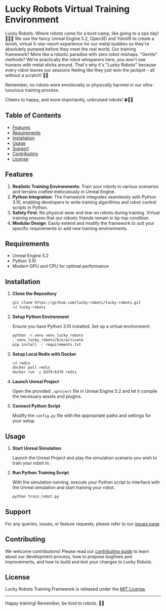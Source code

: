 # Lucky Robots Virtual Training Environment

Lucky Robots: Where robots come for a boot camp, like going to a spa day! 🤖💆‍♂️ We use the fancy Unreal Engine 5.2, Open3D and YoloV8 to create a lavish, virtual 5-star resort experience for our metal buddies so they're absolutely pumped before they meet the real world. Our training framework? More like a robotic paradise with zero robot mishaps. "Gentle" methods? We're practically the robot whisperers here, you won't see humans with metal sticks around. That's why it's "Lucky Robots" because every robot leaves our sessions feeling like they just won the jackpot – all without a scratch! 🎰🤣 

Remember, no robots were emotionally or physically harmed in our ultra-luxurious training process. 

Cheers to happy, and more importantly, unbruised robots! 🍀🤖🎉


## Table of Contents

- [Features](#features)
- [Requirements](#requirements)
- [Installation](#installation)
- [Usage](#usage)
- [Support](#support)
- [Contributing](#contributing)
- [License](#license)

## Features

1. **Realistic Training Environments**: Train your robots in various scenarios and terrains crafted meticulously in Unreal Engine.
2. **Python Integration**: The framework integrates seamlessly with Python 3.10, enabling developers to write training algorithms and robot control scripts in Python.
3. **Safety First**: No physical wear and tear on robots during training. Virtual training ensures that our robotic friends remain in tip-top condition.
4. **Modular Design**: Easily extend and modify the framework to suit your specific requirements or add new training environments.

## Requirements

- Unreal Engine 5.2
- Python 3.10
- Modern GPU and CPU for optimal performance

## Installation

1. **Clone the Repository**

   ```bash
   git clone https://github.com/lucky-robots/lucky-robots.git
   cd lucky-robots
   ```

2. **Setup Python Environment**

   Ensure you have Python 3.10 installed. Set up a virtual environment:

   ```bash
   python -m venv venv_lucky_robots
   . venv_lucky_robots/bin/activate
   pip install -r requirements.txt
   ```
3. **Setup Local Redis with Docker**
   ```bash
   cd redis
   docker pull redis
   docker run -p 6379:6379 redis
   ```
4. **Launch Unreal Project**

   Open the provided `.uproject` file in Unreal Engine 5.2 and let it compile the necessary assets and plugins.

5. **Connect Python Script**

   Modify the `config.py` file with the appropriate paths and settings for your setup.

## Usage

1. **Start Unreal Simulation**

   Launch the Unreal Project and play the simulation scenario you wish to train your robot in.

2. **Run Python Training Script**

   With the simulation running, execute your Python script to interface with the Unreal simulation and start training your robot.

   ```bash
   python train_robot.py
   ```

## Support

For any queries, issues, or feature requests, please refer to our [issues page](https://github.com/LuckyRobots/LuckyRobotsTrainingFramework/issues).

## Contributing

We welcome contributions! Please read our [contributing guide](CONTRIBUTING.md) to learn about our development process, how to propose bugfixes and improvements, and how to build and test your changes to Lucky Robots.

## License

Lucky Robots Training Framework is released under the [MIT License](LICENSE.md).

---

Happy training! Remember, be kind to robots. 🤖💚
